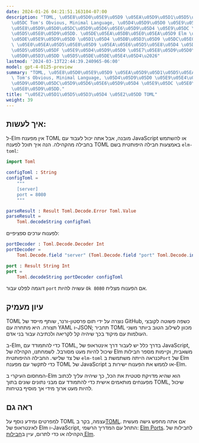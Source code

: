 ```yaml
---
date: 2024-01-26 04:21:51.163104-07:00
description: "TOML, \u05E8\u05D0\u05E9\u05D9 \u05EA\u05D9\u05D1\u05D5\u05EA \u05E9\
  \u05DC Tom's Obvious, Minimal Language, \u05D4\u05D9\u05D0 \u05E9\u05E4\u05EA \u05E1\
  \u05E8\u05D9\u05D0\u05DC\u05D9\u05D6\u05E6\u05D9\u05D4 \u05E9\u05DC \u05E0\u05EA\
  \u05D5\u05E0\u05D9\u05DD. \u05DE\u05EA\u05DB\u05E0\u05EA\u05D9 Elm \u05DE\u05E9\u05EA\
  \u05DE\u05E9\u05D9\u05DD \u05D1\u05D4 \u05DB\u05D3\u05D9 \u05DC\u05E0\u05D4\u05DC\
  \ \u05E0\u05EA\u05D5\u05E0\u05D9 \u05EA\u05E6\u05D5\u05E8\u05D4 \u05DE\u05DB\u05D9\
  \u05D5\u05D5\u05DF \u05E9\u05D4\u05D9\u05D0 \u05E7\u05E8\u05D9\u05D0\u05D4 \u05DC\
  \u05D0\u05D3\u05DD \u05D5\u05DE\u05DE\u05E4\u05D4\u2026"
lastmod: '2024-03-13T22:44:39.240965-06:00'
model: gpt-4-0125-preview
summary: "TOML, \u05E8\u05D0\u05E9\u05D9 \u05EA\u05D9\u05D1\u05D5\u05EA \u05E9\u05DC\
  \ Tom's Obvious, Minimal Language, \u05D4\u05D9\u05D0 \u05E9\u05E4\u05EA \u05E1\u05E8\
  \u05D9\u05D0\u05DC\u05D9\u05D6\u05E6\u05D9\u05D4 \u05E9\u05DC \u05E0\u05EA\u05D5\
  \u05E0\u05D9\u05DD."
title: "\u05E2\u05D1\u05D5\u05D3\u05D4 \u05E2\u05DD TOML"
weight: 39
---
```


## איך לעשות:
ל-Elm אין מפענח TOML מובנה, אבל אתה יכול לעבוד עם JavaScript או להשתמש בחבילה מהקהילה. הנה איך תוכל לפענח TOML באמצעות חבילה היפותטית בשם `elm-toml`:

```elm
import Toml

configToml : String
configToml =
    """
    [server]
    port = 8080
    """

parseResult : Result Toml.Decode.Error Toml.Value
parseResult =
    Toml.decodeString configToml
```

לפענוח ערכים ספציפיים:

```elm
portDecoder : Toml.Decode.Decoder Int
portDecoder =
    Toml.Decode.field "server" (Toml.Decode.field "port" Toml.Decode.int)

port : Result String Int
port =
    Toml.decodeString portDecoder configToml
```

דוגמה לפלט עבור `port` עשויה להיות `Ok 8080` אם הפענוח מצליח.

## עיון מעמיק
TOML נוצרה על ידי תום פרסטון-ורנר, שותף מייסד של GitHub, כשפה פשוטה לקובצי תצורה. היא מתחרה עם YAML ו-JSON; תחביר TOML מכוון לשילוב הטוב ביותר משני העולמות עם מיקוד בכך שיהיה קל לקריאה ולכתיבה עבור בני אדם.

ב-Elm, כדי להתמודד עם TOML, בדרך כלל יש לעבור דרך אינטראופ של JavaScript, שיכול להיות מעט מסורבל. לשמחתנו, הקהילה של Elm משאבית, וקיימות מספר חבילות של צד שלישי. החבילה ההיפותטית `elm-toml` כנראה הייתה משתמשת ב`Port` של Elm כדי לתקשר עם מפענח TOML של JavaScript או לממש את הפענוח ישירות ב-Elm.

המחסום העיקרי ב-Elm הוא שהיא מדויקת סטטית את הכל, כך שיהיה עליך לכתוב מפענחים מותאמים אישית כדי להתמודד עם מבני נתונים שונים בתוך TOML, שיכול להיות מעט ארוך מידי אך מוסיף בטיחות.

## ראה גם
למפרטים ומידע נוסף על TOML עצמה, בקר ב[TOML](https://toml.io).
אם אתה מחפש גישה מעשית לאינטראופ של Elm ו-JavaScript, התחל עם המדריך הרשמי: [Elm Ports](https://guide.elm-lang.org/interop/ports.html).
לחבילות של הקהילה או כדי לתרום, עיין ב[חבילות Elm](https://package.elm-lang.org/).
